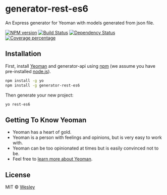 # generator-rest-es6
An Express generator for Yeoman with models generated from json file.

[![NPM version][npm-image]][npm-url] [![Build Status][travis-image]][travis-url] [![Dependency Status][daviddm-image]][daviddm-url] [![Coverage percentage][coveralls-image]][coveralls-url]

## Installation

First, install [Yeoman](http://yeoman.io) and generator-api using [npm](https://www.npmjs.com/) (we assume you have pre-installed [node.js](https://nodejs.org/)).

```bash
npm install -g yo
npm install -g generator-rest-es6
```

Then generate your new project:

```bash
yo rest-es6
```

## Getting To Know Yeoman

 * Yeoman has a heart of gold.
 * Yeoman is a person with feelings and opinions, but is very easy to work with.
 * Yeoman can be too opinionated at times but is easily convinced not to be.
 * Feel free to [learn more about Yeoman](http://yeoman.io/).

## License

MIT © [Wesley]()


[npm-image]: https://badge.fury.io/js/generator-rest-es6.svg
[npm-url]: https://npmjs.org/package/generator-rest-es6
[travis-image]: https://travis-ci.org/WesleyMarques/generator-rest-es6.svg?branch=master
[travis-url]: https://travis-ci.org/WesleyMarques/generator-rest-es6
[daviddm-image]: https://david-dm.org/WesleyMarques/generator-rest-es6.svg?theme=shields.io
[daviddm-url]: https://david-dm.org/WesleyMarques/generator-rest-es6
[coveralls-image]: https://coveralls.io/repos/WesleyMarques/generator-rest-es6/badge.svg
[coveralls-url]: https://coveralls.io/r/WesleyMarques/generator-rest-es6
